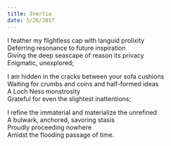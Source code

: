 ```yaml
---
title: Inertia
date: 5/26/2017
---
```


I feather my flightless cap with languid prolixity  
Deferring resonance to future inspiration  
Giving the deep seascape of reason its privacy  
Enigmatic, unexplored;

I am hidden in the cracks between your sofa cushions  
Waiting for crumbs and coins and half-formed ideas  
A Loch Ness monstrosity  
Grateful for even the slightest inattentions;

I refine the immaterial and materialize the unrefined  
A bulwark, anchored, savoring stasis  
Proudly proceeding nowhere  
Amidst the flooding passage of time.